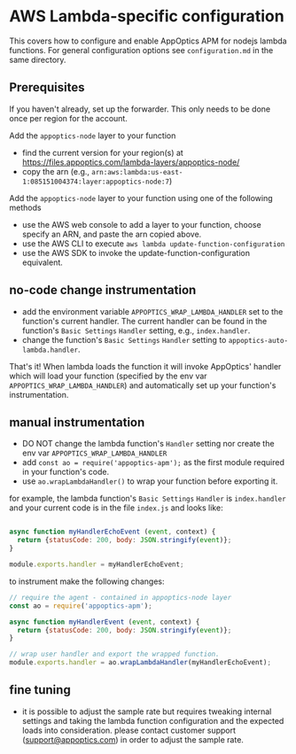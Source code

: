# AWS Lambda-specific configuration

This covers how to configure and enable AppOptics APM for nodejs lambda functions. For
general configuration options see `configuration.md` in the same directory.

## Prerequisites

If you haven't already, set up the forwarder. This only needs to be done once per region
for the account.

Add the `appoptics-node` layer to your function
- find the current version for your region(s) at https://files.appoptics.com/lambda-layers/appoptics-node/
- copy the arn (e.g., `arn:aws:lambda:us-east-1:085151004374:layer:appoptics-node:7`)

Add the `appoptics-node` layer to your function using one of the following methods
- use the AWS web console to add a layer to your function, choose specify an ARN, and paste the arn
copied above.
- use the AWS CLI to execute `aws lambda update-function-configuration`
- use the AWS SDK to invoke the update-function-configuration equivalent.

## no-code change instrumentation
- add the environment variable `APPOPTICS_WRAP_LAMBDA_HANDLER` set to the function's current handler.
The current handler can be found in the function's `Basic Settings` `Handler` setting, e.g.,
`index.handler`.
- change the function's `Basic Settings` `Handler` setting to `appoptics-auto-lambda.handler`.

That's it! When lambda loads the function it will invoke AppOptics' handler which will load your function
(specified by the env var `APPOPTICS_WRAP_LAMBDA_HANDLER`) and automatically set up your function's instrumentation.

## manual instrumentation
- DO NOT change the lambda function's `Handler` setting nor create the env var `APPOPTICS_WRAP_LAMBDA_HANDLER`
- add `const ao = require('appoptics-apm');` as the first module required in your function's code.
- use `ao.wrapLambdaHandler()` to wrap your function before exporting it.

for example, the lambda function's `Basic Settings` `Handler` is `index.handler` and your current code
is in the file `index.js` and looks like:

```js

async function myHandlerEchoEvent (event, context) {
  return {statusCode: 200, body: JSON.stringify(event)};
}

module.exports.handler = myHandlerEchoEvent;
```

to instrument make the following changes:

```js
// require the agent - contained in appoptics-node layer
const ao = require('appoptics-apm');

async function myHandlerEvent (event, context) {
  return {statusCode: 200, body: JSON.stringify(event)};
}

// wrap user handler and export the wrapped function.
module.exports.handler = ao.wrapLambdaHandler(myHandlerEchoEvent);
```

## fine tuning
- it is possible to adjust the sample rate but requires tweaking internal settings and taking
the lambda function configuration and the expected loads into consideration. please contact
customer support (support@appoptics.com) in order to adjust the sample rate.




